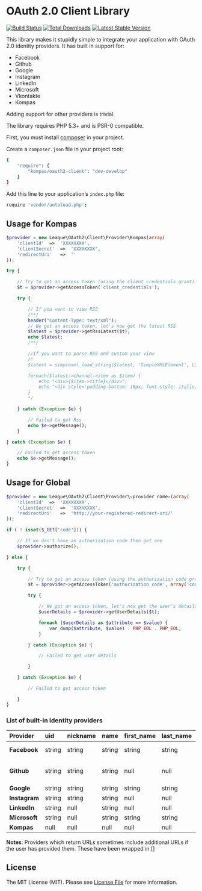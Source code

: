 # OAuth 2.0 Client Library

[![Build Status](https://travis-ci.org/php-loep/oauth2-client.png?branch=master)](https://travis-ci.org/php-loep/oauth2-client)
[![Total Downloads](https://poser.pugx.org/league/oauth2-client/downloads.png)](https://packagist.org/packages/league/oauth2-client)
[![Latest Stable Version](https://poser.pugx.org/league/oauth2-client/v/stable.png)](https://packagist.org/packages/league/oauth2-client)

This library makes it stupidly simple to integrate your application with OAuth 2.0 identity providers. It has built in support for:

* Facebook
* Github
* Google
* Instagram
* LinkedIn
* Microsoft
* Vkontakte
* Kompas

Adding support for other providers is trivial.

The library requires PHP 5.3+ and is PSR-0 compatible.

First, you must install [composer](http://getcomposer.org/doc/00-intro.md) in your project.

Create a `composer.json` file in your project root:
```bash
{
    "require": {
        "kompas/oauth2-client": "dev-develop"
    }
}
```
Add this line to your application’s `index.php` file:
```bash
require 'vendor/autoload.php';
```

## Usage for Kompas

```php
$provider = new League\OAuth2\Client\Provider\Kompas(array(
    'clientId'  =>  'XXXXXXXX',
    'clientSecret'  =>  'XXXXXXXX',
    'redirectUri'   =>  ''
));

try {

    // Try to get an access token (using the client credentials grant)
    $t = $provider->getAccessToken('client_credentials');

    try {

        // If you want to view RSS
        /**/
        header("Content-Type: text/xml");
        // We got an access token, let's now get the latest RSS
        $latest = $provider->getRssLatest($t);
        echo $latest;
        /**/

        //If you want to parse RSS and custom your view
        /*
        $latest = simplexml_load_string($latest, 'SimpleXMLElement', LIBXML_NOCDATA + LIBXML_NOERROR + LIBXML_ERR_FATAL + LIBXML_ERR_NONE);

        foreach($latest->channel->item as $item) {
            echo "<div>{$item->title}</div>";
            echo "<div style='padding-bottom: 10px; font-style: italic;'>{$item->description}</div>";
        }
        */

    } catch (Exception $e) {

        // Failed to get Rss
        echo $e->getMessage();
    }

} catch (Exception $e) {

    // Failed to get access token
    echo $e->getMessage();
}
```

## Usage for Global

```php
$provider = new League\OAuth2\Client\Provider\<provider name>(array(
    'clientId'  =>  'XXXXXXXX',
    'clientSecret'  =>  'XXXXXXXX',
    'redirectUri'   =>  'http://your-registered-redirect-uri/'
));

if ( ! isset($_GET['code'])) {

    // If we don't have an authorization code then get one
    $provider->authorize();

} else {

    try {

        // Try to get an access token (using the authorization code grant)
        $t = $provider->getAccessToken('authorization_code', array('code' => $_GET['code']));

        try {

            // We got an access token, let's now get the user's details
            $userDetails = $provider->getUserDetails($t);

            foreach ($userDetails as $attribute => $value) {
                var_dump($attribute, $value) . PHP_EOL . PHP_EOL;
            }

        } catch (Exception $e) {

            // Failed to get user details

        }

    } catch (Exception $e) {

        // Failed to get access token

    }
}
```

### List of built-in identity providers

| Provider | uid    | nickname | name   | first_name | last_name | email  | location | description | imageUrl | urls |
| :------- | :----- | :------- | :----- | :--------- | :-------- | :----- | :------- | :---------- | :------- | :--- |
| **Facebook** | string | string | string | string | string | string | string | string | string   | array (Facebook) |
| **Github**   | string | string | string | null | null | string | null | null | null | array (Github, [personal])|
| **Google** | string | string | string | string | string | string | null | null | string | null |
| **Instagram** | string | string | string | null | null | null | null | string | string | null |
| **LinkedIn** | string | null | string | null | null | string | string | string | string | string |
| **Microsoft** | string | null | string | string | string | string | null | null | string | string |
| **Kompas** | null | null | null | null | null | null | null | null | null | null |

**Notes**: Providers which return URLs sometimes include additional URLs if the user has provided them. These have been wrapped in []

## License

The MIT License (MIT). Please see [License File](https://github.com/php-loep/:package_name/blob/master/LICENSE) for more information.
